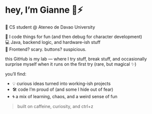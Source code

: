 # hey, I’m Gianne 🧠⚡

🐛 CS student @ Ateneo de Davao University

🧪 I code things for fun (and then debug for character development)  
💻 Java, backend logic, and hardware-ish stuff  
🚫 Frontend? scary. buttons? suspicious.

this GitHub is my lab — where I try stuff, break stuff, and occasionally surprise myself when it runs on the first try (rare, but magical ✨)

you’ll find:
- 💡 curious ideas turned into working-ish projects
- 🛠️ code I’m proud of (and some I hide out of fear)
- 🌀 a mix of learning, chaos, and a weird sense of fun

> built on caffeine, curiosity, and ctrl+z
